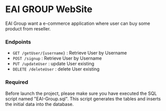 # EAI GROUP WebSite

EAI Group want a e-commerce application where user can buy some product from reseller.


### Endpoints


* `GET /getUser/{username}` : Retrieve User by Username
* `POST /signup` : Retrieve User by Username
* `PUT /updateUser` : update User existing 
* `DELETE /deleteUser` : delete User existing 

### Required

Before launch the project, please make sure you have executed the SQL script named "EAI-Group.sql". This script generates the tables and inserts the initial data into the database.